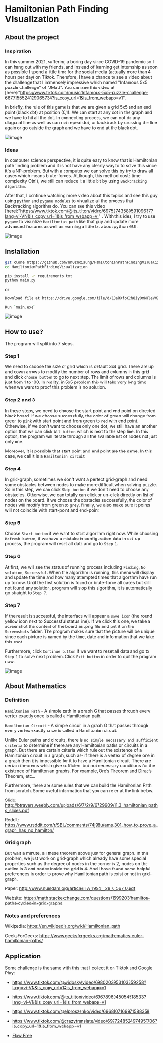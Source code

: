 # Hamiltonian Path Finding Visualization

## About the project

### Inspiration
In this summer 2021, suffering a boring day since COVID-19 pandemic so I can hang out with my friends, and instead of learning get internship as soon as possible I spend a little time for the social media (actually more than 4 hours per day) on Tiktok. Therefore, I have a chance to see a video about the challenge that I immensely impressive which named "Infamous 5x5 puzzle challenge" of "JMatt". You can see this video at 
[here]:"https://www.tiktok.com/music/Infamous-5x5-puzzle-challenge-6677155524129065734?is_copy_url=1&is_from_webapp=v1".

In briefly, the rule of this game is that we are given a grid 5x5 and an end point (black dot) at position (0,1). We can start at any dot in the graph and we have to hit all the dot. In connecting process, we can not do any diagonal line as well as can not repeat dot, or backtrack by crossing the line again or go outside the graph and we have to end at the black dot.

![image](Images/rule.png)

### Ideas
In computer science perspective, it is quite easy to know that is Hamiltonian path finding problem and it is not have any clearly way to to solve this since it's a NP-problem. But with a computer we can solve this by try to draw all cases which means brute-forces. ALthough, this method costs time complexity O(n!), we still can reduce it a little bit by using `Backtracking Algorithm`. 

After that, I continue watching more video about this topics and see this guy using `python` and `pygame modules` to visualize all the process that Backtracking algorithm do. You can see this video 
[here]:"https://www.tiktok.com/@its_tilton/video/6975274358059109637?lang=vi-VN&is_copy_url=1&is_from_webapp=v1"
. With this idea, I try to use `pygame` to visualize `Hamiltonian path` like that guy and update more advanced features as well as learning a little bit about python GUI.

![image](Images/sample.png)

## Installation

``` sh
git clone https://github.com/nh0znoisung/HamiltonianPathFindingVisualization.git
cd HamiltonianPathFindingVisualization

pip install -r requirements.txt
python main.py
```
or 
``` sh
Download file at https://drive.google.com/file/d/10aRXfoC2h8iyOmNHleVVZTVajpuOGpSk/view?usp=sharing

Run `main.exe`
```


![image](Images/demo1.png)


## How to use?
The program will split into 7 steps.

### Step 1
We need to choose the size of grid which is default 3x4 grid. There are up and down arrows to modify the number of rows and columns in this grid and click `choose button` to go to next step. The limit of rows and columns is just from 1 to 100. In reality, in 5x5 problem this will take very long time when we want to proof this problem is no solution.


### Step 2 and 3
In these steps, we need to choose the start point and end point on directed black board. If we choose successfully, the color of green will change from green to `pink` with start point and from green to `red` with end point. Otherwise, if we don't want to choose only one dot, we still have an another option that we can click `All button` which is next to the step line. In this option, the program will iterate through all the available list of nodes not just only one.

Moreover, it is possible that start point and end point are the same. In this case, we call it is a `Hamiltonian circuit`

### Step 4
In grid-graph, sometimes we don't want a perfect grid-graph and need some obstacles between nodes to make more difficult when solving puzzle. So in this step, we can click `Skip button` if we don't need to choose any obstacles. Otherwise, we can totally can click or un-click directly on list of nodes on the board. If we choose the obstacles successfully, the color of nodes will modify from green to `grey`. Finally, we also make sure it points will not coincide with start-point and end-point


### Step 5
Choose `Start button` if we want to start algorithm right now. While choosing `Refresh button`, if we have a mistake in configuration data in set-up process, the program will reset all data and go to `Step 1`.

### Step 6
At first, we will see the status of running process including `Finding`, `No solution`, `Successful`. When the algorithm is running, this menu will display and update the time and how many attempted times that algorithm have run up to now. Until the first solution is found or brute-force all cases but still not found any solution, program will stop this algorithm, it is automatically go straight to `Step 7`. 

### Step 7
If the result is successful, the interface will appear a `save icon` (the round yellow icon next to Successful status line). If we click this one, we take a screenshot the content of the board as .png file and put it on the `Screenshots` folder. The program makes sure that the picture will be unique since each picture is named by the time, date and information that we take this shot.

Furthermore, click `Continue button` if we want to reset all data and go to `Step 1` to solve next problem. Click `Exit button` in order to quit the program now.


![image](Images/demo2.png)



## About Mathematics

### Definition

`Hamiltonian Path` - A simple path in a graph G that passes through every vertex exactly once is called a Hamiltonian path. 

`Hamiltonian Circuit` – A simple circuit in a graph G that passes through every vertex exactly once is called a Hamiltonian circuit. 


Unlike Euler paths and circuits, there is `no simple necessary and sufficient criteria` to determine if there are any Hamiltonian paths or circuits in a graph. But there are certain criteria which rule out the existence of a Hamiltonian circuit in a graph, such as- if there is a vertex of degree one in a graph then it is impossible for it to have a Hamiltonian circuit. 
There are certain theorems which give sufficient but not necessary conditions for the existence of Hamiltonian graphs. For example, Ore’s Theorem and Dirac’s Theorem, etc...

Furthermore, there are some rules that we can build the Hamiltonian Path from scratch. Some useful information that you can refer at the link below.

Slide: http://btravers.weebly.com/uploads/6/7/2/9/6729909/11.3_hamiltonian_paths_slides.pdf

Reddit: https://www.reddit.com/r/SBU/comments/74j98u/ams_301_how_to_prove_a_graph_has_no_hamilton/


### Grid graph
But wait a minute, all these theorem above just for general graph. In this problem, we just work on grid-graph which already have some special properties such as the degree of nodes in the corner is 2, nodes on the outline is 3 and nodes inside the grid is 4. And I have found some helpful preferences in order to prove why Hamiltonian path is exist or not in grid-graph. 

Paper: http://www.numdam.org/article/ITA_1994__28_6_567_0.pdf 

Website: https://math.stackexchange.com/questions/1699203/hamilton-paths-cycles-in-grid-graphs


### Notes and preferences

Wikipedia: https://en.wikipedia.org/wiki/Hamiltonian_path

GeeksForGeeks: https://www.geeksforgeeks.org/mathematics-euler-hamiltonian-paths/


## Application

Some challenge is the same with this that I collect it on Tiktok and Google Play:

- https://www.tiktok.com/@widosky/video/6980203953103359258?lang=vi-VN&is_copy_url=1&is_from_webapp=v1
- https://www.tiktok.com/@its_tilton/video/6967896945054518533?lang=vi-VN&is_copy_url=1&is_from_webapp=v1
- https://www.tiktok.com/@elproszenko/video/6968107169971588358
- https://www.tiktok.com/@crazytranslate/video/6977248524974951706?is_copy_url=1&is_from_webapp=v1

- [Flow Free](https://play.google.com/store/apps/details?id=com.bigduckgames.flow&hl=en_US&gl=US)




